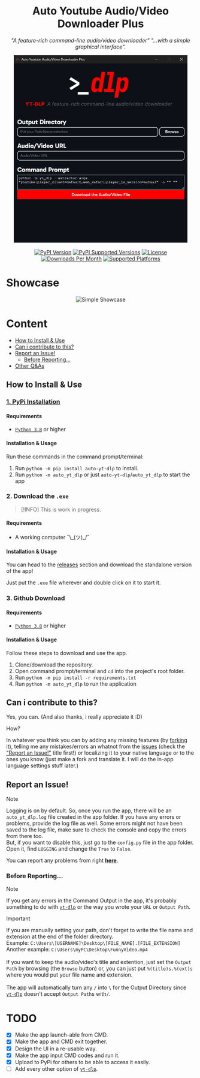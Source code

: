 <h1 align="center">Auto Youtube Audio/Video Downloader Plus</h1>
<p align="center"><em>"A feature-rich command-line audio/video downloader" "...with a simple graphical interface".</em></p>

<p align="center">
    <img src="https://raw.githubusercontent.com/SubFabula/auto-yt-dlp/refs/heads/main/applook.png" alt="Base Look" height="500px">
</p>

<p align="center">
    <a href="https://pypi.org/project/auto-yt-dlp/"><img src="https://img.shields.io/pypi/v/auto-yt-dlp.svg" alt="PyPI Version"></a>
    <a href="https://pypi.org/project/auto-yt-dlp/"><img src="https://img.shields.io/pypi/pyversions/auto-yt-dlp.svg" alt="PyPI Supported Versions"></a>
    <a href="https://pypi.org/project/auto-yt-dlp/"><img src="https://img.shields.io/pypi/l/auto-yt-dlp.svg" alt="License"></a>
    <a href="https://pepy.tech/project/auto-yt-dlp"><img src="https://static.pepy.tech/badge/auto-yt-dlp/month" alt="Downloads Per Month"></a>
    <a href="https://pyinstaller.readthedocs.io/en/stable/requirements.html"><img src="https://img.shields.io/badge/platform-windows-lightgrey" alt="Supported Platforms"></a>
</p>

# Showcase
<p align="center">
    <img src="appshowcase.gif" alt="Simple Showcase" style="width: 450px; height: 500px; object-fit: cover;">
</p>

# Content
- [How to Install & Use](https://github.com/SubFabula/auto-yt-dlp?tab=readme-ov-file#how-to-install--use)
- [Can i contribute to this?](https://github.com/SubFabula/auto-yt-dlp?tab=readme-ov-file#can-i-contribute-to-this)
- [Report an Issue!](https://github.com/SubFabula/auto-yt-dlp?tab=readme-ov-file#report-an-issue)
  - [Before Reporting...](https://github.com/SubFabula/auto-yt-dlp?tab=readme-ov-file#before-reporting)
- [Other Q&As](https://github.com/SubFabula/auto-yt-dlp/discussions/new/choose)

## How to Install & Use
### [1. PyPi Installation](https://pypi.org/project/auto-yt-dlp)
#### Requirements
- [`Python 3.8`](https://www.python.org/downloads) or higher

#### Installation & Usage
Run these commands in the command prompt/terminal:

1. Run `python -m pip install auto-yt-dlp` to install.
2. Run `python -m auto_yt_dlp` or just `auto-yt-dlp`/`auto_yt_dlp` to start the app

### 2. Download the `.exe`
> [!INFO]
> This is work in progress.
#### Requirements
- A working computer ¯\\_\(ツ)\_/¯

#### Installation & Usage
You can head to the [releases](https://github.com/SubFabula/auto-yt-dlp/releases/latest) section and download the standalone version of the app!

Just put the `.exe` file wherever and double click on it to start it.

### 3. Github Download
#### Requirements
- [`Python 3.8`](https://www.python.org/downloads) or higher

#### Installation & Usage
Follow these steps to download and use the app.

1. Clone/download the repository.
2. Open command prompt/terminal and `cd` into the project's root folder.
3. Run `python -m pip install -r requirements.txt`
4. Run `python -m auto_yt_dlp` to run the application

## Can i contribute to this?
Yes, you can. (And also thanks, i really appreciate it :D)

How?

In whatever you think you can by adding any missing features (by [forking](https://github.com/SubFabula/auto-yt-dlp/fork) it), telling me any mistakes/errors an whatnot from the [issues](https://github.com/SubFabula/auto-yt-dlp/issues/new) (check the ["Report an Issue!"](https://github.com/SubFabula/auto-yt-dlp?tab=readme-ov-file#report-an-issue) title first!) or localizing it to your native language or to the ones you know (just make a fork and translate it. I will do the in-app language settings stuff later.)

## Report an Issue!
> [!NOTE]
> Logging is on by default. So, once you run the app, there will be an `auto_yt_dlp.log` file created in the app folder. If you have any errors or problems, provide the log file as well. Some errors might not have been saved to the log file, make sure to check the console and copy the errors from there too. <br>
> But, if you want to disable this, just go to the `config.py` file in the app folder. Open it, find `LOGGING` and change the `True` to `False`.

You can report any problems from right __[here](https://github.com/SubFabula/auto-yt-dlp/issues/new)__.

### Before Reporting...
> [!NOTE]
> If you get any errors in the Command Output in the app, it's probably something to do with [`yt-dlp`](https://github.com/yt-dlp/yt-dlp) or the way you wrote your `URL` or `Output Path`.

> [!IMPORTANT]
> If you are manually setting your path, don't forget to write the file name and extension at the end of the folder directory. <br>
> Example: `C:\Users\[USERNAME]\Desktop\[FILE_NAME].[FILE_EXTENSION]`<br>
> Another example: `C:\Users\myPC\Desktop\FunnyVideo.mp4`<br>
> <br>
> If you want to keep the audio/video's title and extention, just set the `Output Path` by browsing (the `Browse` button) or, you can just put `%(title)s.%(ext)s` where you would put your file name and extension.<br>
> <br>
> The app will automatically turn any `/` into `\` for the Output Directory since [`yt-dlp`](https://github.com/yt-dlp/yt-dlp) doesn't accept `Output Path`s with`/`.

# TODO
- [x] Make the app launch-able from CMD.
- [x] Make the app and CMD exit together.
- [x] Design the UI in a re-usable way.
- [x] Make the app input CMD codes and run it.
- [x] Upload to PyPi for others to be able to access it easily.
- [ ] Add every other option of [`yt-dlp`](https://github.com/yt-dlp/yt-dlp).
